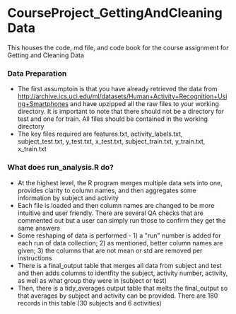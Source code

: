 CourseProject_GettingAndCleaningData
====================================

This houses the code, md file, and code book for the course assignment for Getting and Cleaning Data

### Data Preparation
* The first assumptoin is that you have already retrieved the data from http://archive.ics.uci.edu/ml/datasets/Human+Activity+Recognition+Using+Smartphones and have upzipped all the raw files to your working directory.  It is important to note that there should not be a directory for test and one for train.  All files should be contained in the working directory
* The key files required are features.txt, activity_labels.txt, subject_test.txt, y_test.txt, x_test.txt, subject_train.txt, y_train.txt, x_train.txt

### What does run_analysis.R do? 
* At the highest level, the R program merges multiple data sets into one, provides clarity to column names, and then aggregates some information by subject and activity
* Each file is loaded and then column names are changed to be more intuitive and user friendly.  There are several QA checks that are commented out but a user can simply run those to confirm they get the same answers
* Some reshaping of data is performed - 1) a "run" number is added for each run of data collection; 2) as mentioned, better column names are given; 3) the columns that are not mean or std are removed per instructions
* There is a final_output table that merges all data from subject and test and then adds columns to identfity the subject, activity number, activity, as well as what group they were in (subject or test)
* Then, there is a tidy_averages output table that melts the final_output so that averages by subject and activity can be provided.  There are 180 records in this table (30 subjects and 6 activities)
